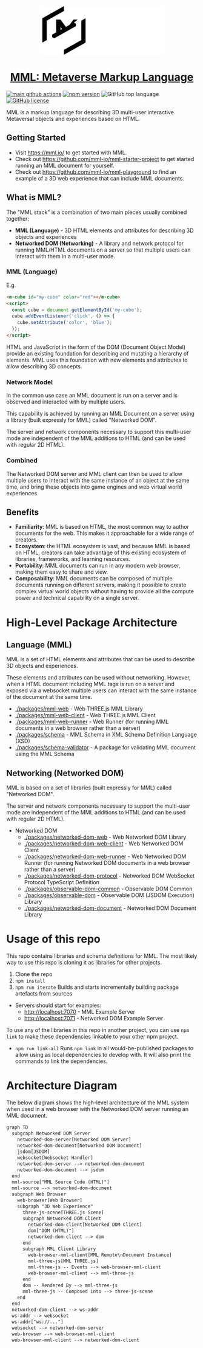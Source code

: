 <p align="center">
  <a href="https://mml.io">
    <img src="./branding/src/svg/animation/mml-logotype-animation-black.svg" height="128">
    <h1 align="center">MML: Metaverse Markup Language</h1>
  </a>
</p>

[![main github actions](https://github.com/mml-io/mml/actions/workflows/main.yaml/badge.svg)](https://github.com/mml-io/mml/actions/workflows/main.yaml)
[![npm version](https://img.shields.io/npm/v/mml-web.svg?style=flat)](https://www.npmjs.com/package/mml-web)
![GitHub top language](https://img.shields.io/github/languages/top/mml-io/mml)
[![GitHub license](https://img.shields.io/badge/license-MIT-blue.svg)](https://github.com/mml-io/mml/blob/main/LICENSE)

MML is a markup language for describing 3D multi-user interactive Metaversal objects and experiences based on HTML.

## Getting Started

* Visit https://mml.io/ to get started with MML.
* Check out https://github.com/mml-io/mml-starter-project to get started running an MML document for yourself.
* Check out https://github.com/mml-io/mml-playground to find an example of a 3D web experience that can include MML documents.

## What is MML?

The "MML stack" is a combination of two main pieces usually combined together:
* **MML (Language)** - 3D HTML elements and attributes for describing 3D objects and experiences
* **Networked DOM (Networking)** - A library and network protocol for running MML/HTML documents on a server so that multiple users can interact with them in a multi-user mode.

### MML (Language)

E.g.
```html
<m-cube id="my-cube" color="red"></m-cube>
<script>
  const cube = document.getElementById('my-cube');
  cube.addEventListener('click', () => {
    cube.setAttribute('color', 'blue');
  });
</script>
```

HTML and JavaScript in the form of the DOM (Document Object Model) provide an existing foundation for describing and mutating a hierarchy of elements. MML uses this foundation with new elements and attributes to allow describing 3D concepts.

### Network Model

In the common use case an MML document is run on a server and is observed and interacted with by multiple users.

This capability is achieved by running an MML Document on a server using a library (built expressly for MML) called "Networked DOM".

The server and network components necessary to support this multi-user mode are independent of the MML additions to HTML (and can be used with regular 2D HTML).

### Combined

The Networked DOM server and MML client can then be used to allow multiple users to interact with the same instance of an object at the same time, and bring these objects into game engines and web virtual world experiences.

## Benefits

* **Familiarity**: MML is based on HTML, the most common way to author documents for the web. This makes it approachable for a wide range of creators.
* **Ecosystem**: the HTML ecosystem is vast, and because MML is based on HTML, creators can take advantage of this existing ecosystem of libraries, frameworks, and learning resources.
* **Portability**: MML documents can run in any modern web browser, making them easy to share and view.
* **Composability**: MML documents can be composed of multiple documents running on different servers, making it possible to create complex virtual world objects without having to provide all the compute power and technical capability on a single server.

# High-Level Package Architecture

## Language (MML)
MML is a set of HTML elements and attributes that can be used to describe 3D objects and experiences.

These elements and attributes can be used without networking. However, when a HTML document including MML tags is run on a server and exposed via a websocket multiple users can interact with the same instance of the document at the same time.

* [./packages/mml-web](./packages/mml-web) - Web THREE.js MML Library
* [./packages/mml-web-client](./packages/mml-web-client) - Web THREE.js MML Client
* [./packages/mml-web-runner](./packages/mml-web-runner) - Web Runner (for running MML documents in a web browser rather than a server)
* [./packages/schema](./packages/schema) - MML Schema in XML Schema Definition Language (XSD)
* [./packages/schema-validator](./packages/schema-validator) - A package for validating MML document using the MML Schema

## Networking (Networked DOM)
MML is based on a set of libraries (built expressly for MML) called "Networked DOM".

The server and network components necessary to support the multi-user mode are independent of the MML additions to HTML (and can be used with regular 2D HTML).

* Networked DOM
  * [./packages/networked-dom-web](./packages/networked-dom-web) - Web Networked DOM Library
  * [./packages/networked-dom-web-client](./packages/networked-dom-web-client) - Web Networked DOM Client
  * [./packages/networked-dom-web-runner](./packages/networked-dom-web-runner) - Web Networked DOM Runner (for running Networked DOM documents in a web browser rather than a server)
  * [./packages/networked-dom-protocol](./packages/networked-dom-protocol) - Networked DOM WebSocket Protocol TypeScript Definition
  * [./packages/observable-dom-common](./packages/observable-dom-common) - Observable DOM Common
  * [./packages/observable-dom](./packages/observable-dom) - Observable DOM (JSDOM Execution) Library
  * [./packages/networked-dom-document](./packages/networked-dom-document) - Networked DOM Document Library

# Usage of this repo

This repo contains libraries and schema definitions for MML. The most likely way to use this repo is cloning it as libraries for other projects.

1. Clone the repo
1. `npm install`
1. `npm run iterate` Builds and starts incrementally building package artefacts from sources
  * Servers should start for examples:
    * [http://localhost:7070](http://localhost:7070) - MML Example Server
    * [http://localhost:7071](http://localhost:7071) - Networked DOM Example Server

To use any of the libraries in this repo in another project, you can use `npm link` to make these dependencies linkable to your other npm project.
* `npm run link-all` Runs `npm link` in all would-be-published packages to allow using as local dependencies to develop with. It will also print the commands to link the dependencies.


# Architecture Diagram

The below diagram shows the high-level architecture of the MML system when used in a web browser with the Networked DOM server running an MML document.

```mermaid
graph TD
  subgraph Networked DOM Server
    networked-dom-server[Networked DOM Server]
    networked-dom-document[Networked DOM Document]
    jsdom[JSDOM]
    websocket[Websocket Handler]
    networked-dom-server --> networked-dom-document
    networked-dom-document --> jsdom
  end
  mml-source["MML Source Code (HTML)"]
  mml-source --> networked-dom-document
  subgraph Web Browser
    web-browser[Web Browser]
    subgraph "3D Web Experience"
      three-js-scene[THREE.js Scene]
      subgraph Networked DOM Client
        networked-dom-client[Networked DOM Client]
        dom["DOM (HTML)"]
        networked-dom-client --> dom
      end
      subgraph MML Client Library
        web-browser-mml-client[MML Remote\nDocument Instance]
        mml-three-js[MML THREE.js]
        mml-three-js -- Events --> web-browser-mml-client
        web-browser-mml-client --> mml-three-js
      end
      dom -- Rendered By --> mml-three-js
      mml-three-js -- Composed into --> three-js-scene
    end
  end
  networked-dom-client --> ws-addr
  ws-addr --> websocket
  ws-addr["ws://..."]
  websocket --> networked-dom-server
  web-browser --> web-browser-mml-client
  web-browser-mml-client --> networked-dom-client
```

